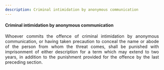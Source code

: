 ```yaml
---
description: Criminal intimidation by anonymous communication
---
```


#### Criminal intimidation by anonymous communication
<div style="text-align: justify">

Whoever commits the offence of criminal intimidation by anonymous communication, or having taken precaution to conceal the name or abode of the person from whom the threat comes, shall be punished with imprisonment of either description for a term which may extend to two years, in addition to the punishment provided for the offence by the last preceding section.

</div>
